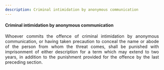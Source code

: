 ```yaml
---
description: Criminal intimidation by anonymous communication
---
```


#### Criminal intimidation by anonymous communication
<div style="text-align: justify">

Whoever commits the offence of criminal intimidation by anonymous communication, or having taken precaution to conceal the name or abode of the person from whom the threat comes, shall be punished with imprisonment of either description for a term which may extend to two years, in addition to the punishment provided for the offence by the last preceding section.

</div>
